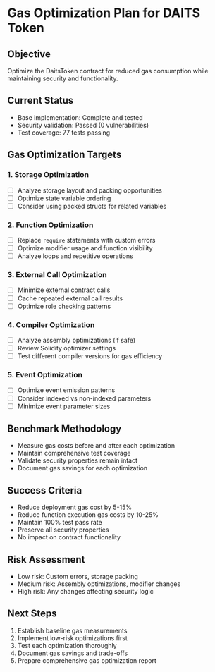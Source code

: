 # Gas Optimization Plan for DAITS Token

## Objective
Optimize the DaitsToken contract for reduced gas consumption while maintaining security and functionality.

## Current Status
- Base implementation: Complete and tested
- Security validation: Passed (0 vulnerabilities)
- Test coverage: 77 tests passing

## Gas Optimization Targets

### 1. Storage Optimization
- [ ] Analyze storage layout and packing opportunities
- [ ] Optimize state variable ordering
- [ ] Consider using packed structs for related variables

### 2. Function Optimization
- [ ] Replace `require` statements with custom errors
- [ ] Optimize modifier usage and function visibility
- [ ] Analyze loops and repetitive operations

### 3. External Call Optimization
- [ ] Minimize external contract calls
- [ ] Cache repeated external call results
- [ ] Optimize role checking patterns

### 4. Compiler Optimization
- [ ] Analyze assembly optimizations (if safe)
- [ ] Review Solidity optimizer settings
- [ ] Test different compiler versions for gas efficiency

### 5. Event Optimization
- [ ] Optimize event emission patterns
- [ ] Consider indexed vs non-indexed parameters
- [ ] Minimize event parameter sizes

## Benchmark Methodology
- Measure gas costs before and after each optimization
- Maintain comprehensive test coverage
- Validate security properties remain intact
- Document gas savings for each optimization

## Success Criteria
- Reduce deployment gas cost by 5-15%
- Reduce function execution gas costs by 10-25%
- Maintain 100% test pass rate
- Preserve all security properties
- No impact on contract functionality

## Risk Assessment
- Low risk: Custom errors, storage packing
- Medium risk: Assembly optimizations, modifier changes
- High risk: Any changes affecting security logic

## Next Steps
1. Establish baseline gas measurements
2. Implement low-risk optimizations first
3. Test each optimization thoroughly
4. Document gas savings and trade-offs
5. Prepare comprehensive gas optimization report